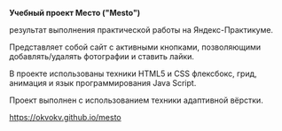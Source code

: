 **Учебный проект Место ("Mesto")**

результат выполнения практической работы на Яндекс-Практикуме.

Представляет собой сайт с активными кнопками, позволяющими  добавлять/удалять фотографии и ставить лайки. 

В проекте использованы техники HTML5 и CSS флексбокс, грид, анимация и язык программирования Java Script. 

Проект выполнен с использованием техники адаптивной вёрстки.

https://okvokv.github.io/mesto
